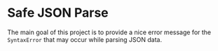 # Safe JSON Parse

The main goal of this project is to provide a nice error message for the `SyntaxError` that may occur while parsing JSON data.
